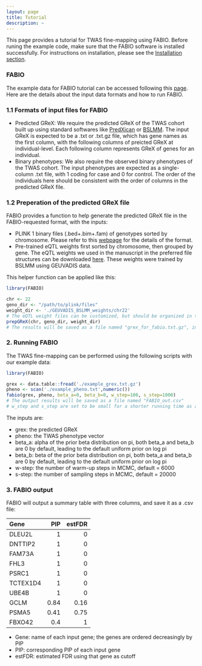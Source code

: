 ```yaml
---
layout: page
title: Tutorial
description: ~
---
```

This page provides a tutorial for TWAS fine-mapping using FABIO. Before runing the example code, make sure that the FABIO software is installed successfully. For instructions on installation, please see the [Installation section](https://superggbond.github.io/FABIO/documentation/02_Installation.html).

### FABIO
The example data for FABIO tutorial can be accessed following this [page](https://superggbond.github.io/FABIO/documentation/03_Data.html). Here are the details about the input data formats and how to run FABIO. 

### 1.1 Formats of input files for FABIO
* Predicted GReX: We require the predicted GReX of the TWAS cohort built up using standard softwares like [PredXican](https://github.com/hakyimlab/MetaXcan) or [BSLMM](https://github.com/genetics-statistics/GEMMA). The input GReX is expected to be a .txt or .txt.gz file, which has gene names as the first column, with the following columns of preicted GReX at individual-level. Each following column represents GReX of genes for an individual.
* Binary phenotypes: We also require the observed binary phenotypes of the TWAS cohort. The input phenotypes are expected as a single-column .txt file, with 1 coding for case and 0 for control. The order of the individuals here should be consistent with the order of columns in the predicted GReX file.

### 1.2 Preperation of the predicted GReX file
FABIO provides a function to help generate the predicted GReX file in the FABIO-requested format, with the inputs:
* PLINK 1 binary files (.bed+.bim+.fam) of genotypes sorted by chromosome. Please refer to this [webpage](https://www.cog-genomics.org/plink/2.0/input#bed) for the details of the format.
* Pre-trained eQTL weights first sorted by chromosome, then grouped by gene. The eQTL weights we used in the manuscript in the preferred file structures can be downloaded [here](https://www.dropbox.com/scl/fo/fxynm8uvedgvy7ni6hcbt/AAfTQVo89s78DsRNwpBH3lU?dl=0&e=1&preview=GEUVADIS_BSLMM_weights.zip&rlkey=nbqwrdi2r5y1bbojzf7z8ev7h&st=yz28n4nj). These weights were trained by BSLMM using GEUVADIS data.

This helper function can be applied like this:
```r
library(FABIO)

chr <- 22
geno_dir <- "/path/to/plink/files"
weight_dir <- './GEUVADIS_BSLMM_weights/chr22'
# The eQTL weight files can be customized, but should be organized in the same format and file structures as our example files.
prepGReX(chr, geno_dir, weight_dir)
# The results will be saved as a file named "grex_for_fabio.txt.gz", in the format illustrated in the section 1.1 above.
```

### 2. Running FABIO
The TWAS fine-mapping can be performed using the following scripts with our example data:
```r
library(FABIO)

grex <- data.table::fread('./example_grex.txt.gz')
pheno <- scan('./example_pheno.txt',numeric())
fabio(grex, pheno, beta_a=0, beta_b=0, w_step=100, s_step=1000)
# The output results will be saved as a file named "FABIO_out.csv"
# w_step and s_step are set to be small for a shorter running time as an example here
```
The inputs are:
- grex: the predicted GReX
- pheno: the TWAS phenotype vector
- beta_a: alpha of the prior beta distribution on pi, both beta_a and beta_b are 0 by default, leading to the default uniform prior on log pi
- beta_b: beta of the prior beta distribution on pi, both beta_a and beta_b are 0 by default, leading to the default uniform prior on log pi
- w-step: the number of warm-up steps in MCMC, default = 6000
- s-step: the number of sampling steps in MCMC, default = 20000

### 3. FABIO output
FABIO will output a summary table with three columns, and save it as a .csv file:

|Gene|PIP|estFDR|
|:---|---:|---:|
|DLEU2L|1|0|
|DNTTIP2|1|0|
|FAM73A|1|0|
|FHL3|1|0|
|PSRC1|1|0|
|TCTEX1D4|1|0|
|UBE4B|1|0|
|GCLM|0.84|0.16|
|PSMA5|0.41|0.75|
|FBXO42|0.4|1|

- Gene: name of each input gene; the genes are ordered decreasingly by PIP
- PIP: corresponding PIP of each input gene
- estFDR: estimated FDR using that gene as cutoff
